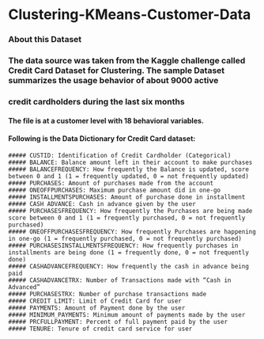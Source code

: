 # Clustering-KMeans-Customer-Data

### About this Dataset

### The data source was taken from the Kaggle challenge called Credit Card Dataset for Clustering. The sample Dataset summarizes the usage behavior of about 9000 active 
### credit cardholders during the last six months

#### The file is at a customer level with 18 behavioral variables.

#### Following is the Data Dictionary for Credit Card dataset:

    ##### CUSTID: Identification of Credit Cardholder (Categorical)
    ##### BALANCE: Balance amount left in their account to make purchases
    ##### BALANCEFREQUENCY: How frequently the Balance is updated, score between 0 and 1 (1 = frequently updated, 0 = not frequently updated)
    ##### PURCHASES: Amount of purchases made from the account
    ##### ONEOFFPURCHASES: Maximum purchase amount did in one-go
    ##### INSTALLMENTSPURCHASES: Amount of purchase done in installment
    ##### CASH ADVANCE: Cash in advance given by the user
    ##### PURCHASESFREQUENCY: How frequently the Purchases are being made score between 0 and 1 (1 = frequently purchased, 0 = not frequently purchased)
    ##### ONEOFFPURCHASESFREQUENCY: How frequently Purchases are happening in one-go (1 = frequently purchased, 0 = not frequently purchased)
    ##### PURCHASESINSTALLMENTSFREQUENCY: How frequently purchases in installments are being done (1 = frequently done, 0 = not frequently done)
    ##### CASHADVANCEFREQUENCY: How frequently the cash in advance being paid
    ##### CASHADVANCETRX: Number of Transactions made with “Cash in Advanced”
    ##### PURCHASESTRX: Number of purchase transactions made
    ##### CREDIT LIMIT: Limit of Credit Card for user
    ##### PAYMENTS: Amount of Payment done by the user
    ##### MINIMUM_PAYMENTS: Minimum amount of payments made by the user
    ##### PRCFULLPAYMENT: Percent of full payment paid by the user
    ##### TENURE: Tenure of credit card service for user
